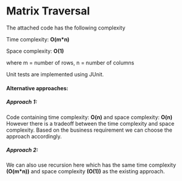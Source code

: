 # Matrix Traversal

The attached code has the following complexity

Time complexity: **O(m*n)**

Space complexity: **O(1)** 

where m = number of rows, n = number of columns   

Unit tests are implemented using JUnit.

#### Alternative approaches:
##### Approach 1:
Code containing time complexity: **O(n)** and space complexity: **O(n)**
However there is a tradeoff between the time complexity and space complexity. Based on the business requirement we can choose the approach accordingly.

##### Approach 2:
We can also use recursion here which has the same time complexity **(O(m*n))** and space complexity **(O(1))** as the existing approach.
